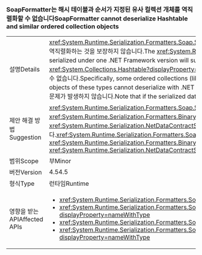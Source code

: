 ### <a name="soapformatter-cannot-deserialize-hashtable-and-similar-ordered-collection-objects"></a><span data-ttu-id="efce6-101">SoapFormatter는 해시 테이블과 순서가 지정된 유사 컬렉션 개체를 역직렬화할 수 없습니다</span><span class="sxs-lookup"><span data-stu-id="efce6-101">SoapFormatter cannot deserialize Hashtable and similar ordered collection objects</span></span>

|   |   |
|---|---|
|<span data-ttu-id="efce6-102">설명</span><span class="sxs-lookup"><span data-stu-id="efce6-102">Details</span></span>|<span data-ttu-id="efce6-103"><xref:System.Runtime.Serialization.Formatters.Soap.SoapFormatter?displayProperty=name>은 하나의 .NET Framework 버전에서 직렬화된 개체가 다른 버전에서 성공적으로 역직렬화하는 것을 보장하지 않습니다.</span><span class="sxs-lookup"><span data-stu-id="efce6-103">The <xref:System.Runtime.Serialization.Formatters.Soap.SoapFormatter?displayProperty=name> does not guarantee that objects serialized under one .NET Framework version will successfully deserialize under a different version.</span></span> <span data-ttu-id="efce6-104">특히, 일부 순서가 지정된 컬렉션(예: <xref:System.Collections.Hashtable?displayProperty=name>)은 4.0 및 4.5 간에 멤버가 추가되었으며 이러한 형식의 개체가 .NET 4.5로 직렬화된 경우 .NET 4.0으로 역직렬화할 수 없습니다.</span><span class="sxs-lookup"><span data-stu-id="efce6-104">Specifically, some ordered collections (like <xref:System.Collections.Hashtable?displayProperty=name>) added members between 4.0 and 4.5 such that objects of these types cannot deserialize with .NET 4.0 if they were serialized with .NET 4.5.</span></span> <span data-ttu-id="efce6-105">직렬화된 데이터가 같은 .NET Framework 버전으로 직렬화 및 역직렬화되면 문제가 발생하지 않습니다.</span><span class="sxs-lookup"><span data-stu-id="efce6-105">Note that if the serialized data is both serialized and deserialized with the same .NET Framework version, no issue will occur.</span></span>|
|<span data-ttu-id="efce6-106">제안 해결 방법</span><span class="sxs-lookup"><span data-stu-id="efce6-106">Suggestion</span></span>|<span data-ttu-id="efce6-107"><xref:System.Runtime.Serialization.Formatters.Soap.SoapFormatter?displayProperty=name> 직렬화는 <xref:System.Runtime.Serialization.Formatters.Binary.BinaryFormatter?displayProperty=name> 직렬화 또는 <xref:System.Runtime.Serialization.NetDataContractSerializer?displayProperty=name>으로 대체되어야 .NET Framework 변경 시 복원이 가능합니다.</span><span class="sxs-lookup"><span data-stu-id="efce6-107"><xref:System.Runtime.Serialization.Formatters.Soap.SoapFormatter?displayProperty=name> serialization should be replaced with <xref:System.Runtime.Serialization.Formatters.Binary.BinaryFormatter?displayProperty=name> serialization or <xref:System.Runtime.Serialization.NetDataContractSerializer?displayProperty=name> to be resilient to .NET Framework changes.</span></span>|
|<span data-ttu-id="efce6-108">범위</span><span class="sxs-lookup"><span data-stu-id="efce6-108">Scope</span></span>|<span data-ttu-id="efce6-109">부</span><span class="sxs-lookup"><span data-stu-id="efce6-109">Minor</span></span>|
|<span data-ttu-id="efce6-110">버전</span><span class="sxs-lookup"><span data-stu-id="efce6-110">Version</span></span>|<span data-ttu-id="efce6-111">4.5</span><span class="sxs-lookup"><span data-stu-id="efce6-111">4.5</span></span>|
|<span data-ttu-id="efce6-112">형식</span><span class="sxs-lookup"><span data-stu-id="efce6-112">Type</span></span>|<span data-ttu-id="efce6-113">런타임</span><span class="sxs-lookup"><span data-stu-id="efce6-113">Runtime</span></span>|
|<span data-ttu-id="efce6-114">영향을 받는 API</span><span class="sxs-lookup"><span data-stu-id="efce6-114">Affected APIs</span></span>|<ul><li><xref:System.Runtime.Serialization.Formatters.Soap.SoapFormatter.Serialize(System.IO.Stream,System.Object)?displayProperty=nameWithType></li><li><xref:System.Runtime.Serialization.Formatters.Soap.SoapFormatter.Serialize(System.IO.Stream,System.Object,System.Runtime.Remoting.Messaging.Header[])?displayProperty=nameWithType></li><li><xref:System.Runtime.Serialization.Formatters.Soap.SoapFormatter.Deserialize(System.IO.Stream)?displayProperty=nameWithType></li><li><xref:System.Runtime.Serialization.Formatters.Soap.SoapFormatter.Deserialize(System.IO.Stream,System.Runtime.Remoting.Messaging.HeaderHandler)?displayProperty=nameWithType></li></ul>|

